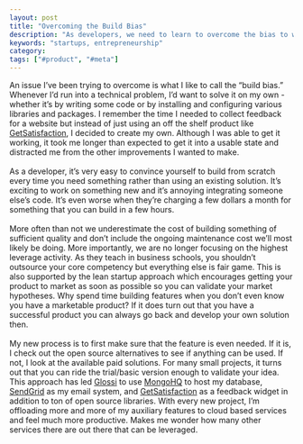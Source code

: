 ```yaml
---
layout: post
title: "Overcoming the Build Bias"
description: "As developers, we need to learn to overcome the bias to want to build everything"
keywords: "startups, entrepreneurship"
category:
tags: ["#product", "#meta"]
---
```


<p>An issue I’ve been trying to overcome is what I like to call the “build bias.” Whenever I’d run into a technical problem, I’d want to solve it on my own - whether it’s by writing some code or by installing and configuring various libraries and packages. I remember the time I needed to collect feedback for a website but instead of just using an off the shelf product like <a href="http://getsatisfaction.com/" title="GetSatisfaction" target="_blank">GetSatisfaction</a>, I decided to create my own. Although I was able to get it working, it took me longer than expected to get it into a usable state and distracted me from the other improvements I wanted to make.<br/><br/>As a developer, it’s very easy to convince yourself to build from scratch every time you need something rather than using an existing solution. It’s exciting to work on something new and it’s annoying integrating someone else’s code. It’s even worse when they’re charging a few dollars a month for something that you can build in a few hours.<br/><br/>More often than not we underestimate the cost of building something of sufficient quality and don’t include the ongoing maintenance cost we’ll most likely be doing. More importantly, we are no longer focusing on the highest leverage activity. As they teach in business schools, you shouldn’t outsource your core competency but everything else is fair game. This is also supported by the lean startup approach which encourages getting your product to market as soon as possible so you can validate your market hypotheses. Why spend time building features when you don’t even know you have a marketable product? If it does turn out that you have a successful product you can always go back and develop your own solution then.<br/><br/>My new process is to first make sure that the feature is even needed. If it is, I check out the open source alternatives to see if anything can be used. If not, I look at the available paid solutions. For many small projects, it turns out that you can ride the trial/basic version enough to validate your idea. This approach has led <a href="http://www.glos.si" title="Glossi" target="_blank">Glossi</a> to use <a href="https://mongohq.com/home" title="MongoHQ" target="_blank">MongoHQ</a> to host my database, <a href="http://sendgrid.com/" title="SendGrid" target="_blank">SendGrid</a> as my email system, and <a href="http://getsatisfaction.com/" title="GetSatisfaction" target="_blank">GetSatisfaction</a> as a feedback widget in addition to ton of open source libraries. With every new project, I’m offloading more and more of my auxiliary features to cloud based services and feel much more productive. Makes me wonder how many other services there are out there that can be leveraged.</p>
